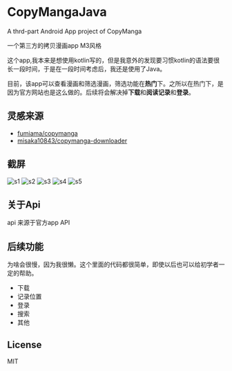 # CopyMangaJava
 A thrd-part Android App project of CopyManga
 
 一个第三方的拷贝漫画app M3风格

这个app,我本来是想使用kotlin写的，但是我意外的发现要习惯kotlin的语法要很长一段时间，于是在一段时间考虑后，我还是使用了Java。

目前，该app可以查看漫画和筛选漫画，筛选功能在**热门**下。之所以在热门下，是因为官方网站也是这么做的。后续将会解决掉**下载**和**阅读记录**和**登录**。

## 灵感来源

* [fumiama/copymanga](https://github.com/fumiama/copymanga)
* [misaka10843/copymanga-downloader](https://github.com/misaka10843/copymanga-downloader)

## 截屏

![s1](sreenshots/Screenshot_20220330_202635.png)
![s2](sreenshots/Screenshot_20220330_202716.png)
![s3](sreenshots/Screenshot_20220330_202728.png)
![s4](sreenshots/Screenshot_20220330_202749.png)
![s5](sreenshots/Screenshot_20220330_202807.png)


## 关于Api
api 来源于官方app API

## 后续功能
为啥会很慢，因为我很懒。这个里面的代码都很简单，即使以后也可以给初学者一定的帮助。
* 下载
* 记录位置
* 登录
* 搜索
* 其他

## License
MIT